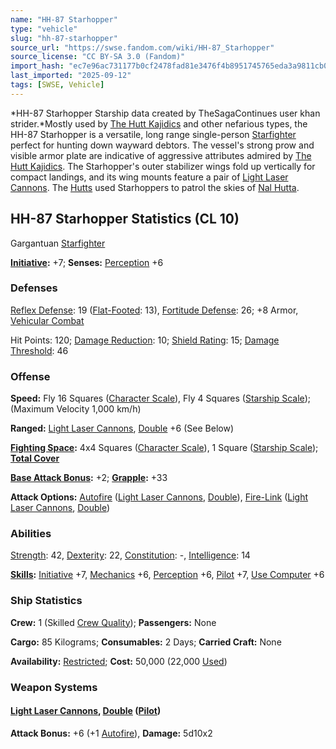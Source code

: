 ```yaml
---
name: "HH-87 Starhopper"
type: "vehicle"
slug: "hh-87-starhopper"
source_url: "https://swse.fandom.com/wiki/HH-87_Starhopper"
source_license: "CC BY-SA 3.0 (Fandom)"
import_hash: "ec7e96ac731177b0cf2478fad81e3476f4b8951745765eda3a9811cb05a667ae"
last_imported: "2025-09-12"
tags: [SWSE, Vehicle]
---
```

*HH-87 Starhopper Starship data created by TheSagaContinues user khan strider.*Mostly used by [The Hutt Kajidics](https://swse.fandom.com/wiki/The_Hutt_Kajidics) and other nefarious types, the HH-87 Starhopper is a versatile, long range single-person [Starfighter](https://swse.fandom.com/wiki/Starfighter) perfect for hunting down wayward debtors. The vessel's strong prow and visible armor plate are indicative of aggressive attributes admired by [The Hutt Kajidics](https://swse.fandom.com/wiki/The_Hutt_Kajidics). The Starhopper's outer stabilizer wings fold up vertically for compact landings, and its wing mounts feature a pair of [Light Laser Cannons](https://swse.fandom.com/wiki/Light_Laser_Cannons). The [Hutts](https://swse.fandom.com/wiki/Hutts) used Starhoppers to patrol the skies of [Nal Hutta](https://swse.fandom.com/wiki/Nal_Hutta).
## HH-87 Starhopper Statistics (CL 10)
Gargantuan [Starfighter](https://swse.fandom.com/wiki/Starfighter)

**[Initiative](https://swse.fandom.com/wiki/Initiative):** +7; **Senses:** [Perception](https://swse.fandom.com/wiki/Perception) +6
### Defenses
[Reflex Defense](https://swse.fandom.com/wiki/Reflex_Defense_(Vehicles)): 19 ([Flat-Footed](https://swse.fandom.com/wiki/Flat-Footed): 13), [Fortitude Defense](https://swse.fandom.com/wiki/Fortitude_Defense_(Vehicles)): 26; +8 Armor, [Vehicular Combat](https://swse.fandom.com/wiki/Vehicular_Combat)

Hit Points: 120; [Damage Reduction](https://swse.fandom.com/wiki/Damage_Reduction): 10; [Shield Rating](https://swse.fandom.com/wiki/Shield_Rating): 15; [Damage Threshold](https://swse.fandom.com/wiki/Damage_Threshold_(Vehicles)): 46
### Offense
**Speed:** Fly 16 Squares ([Character Scale](https://swse.fandom.com/wiki/Character_Scale)), Fly 4 Squares ([Starship Scale](https://swse.fandom.com/wiki/Starship_Scale)); (Maximum Velocity 1,000 km/h)

**Ranged:** [Light Laser Cannons](https://swse.fandom.com/wiki/Light_Laser_Cannons), [Double](https://swse.fandom.com/wiki/Double) +6 (See Below)

**[Fighting Space](https://swse.fandom.com/wiki/Fighting_Space):** 4x4 Squares ([Character Scale](https://swse.fandom.com/wiki/Character_Scale)), 1 Square ([Starship Scale](https://swse.fandom.com/wiki/Starship_Scale)); **[Total Cover](https://swse.fandom.com/wiki/Total_Cover)**

**[Base Attack Bonus](https://swse.fandom.com/wiki/Base_Attack_Bonus):** +2; **[Grapple](https://swse.fandom.com/wiki/Grapple):** +33

**Attack Options:** [Autofire](https://swse.fandom.com/wiki/Autofire_(Vehicle_Combat)) ([Light Laser Cannons](https://swse.fandom.com/wiki/Light_Laser_Cannons), [Double](https://swse.fandom.com/wiki/Double)), [Fire-Link](https://swse.fandom.com/wiki/Fire-Link) ([Light Laser Cannons](https://swse.fandom.com/wiki/Light_Laser_Cannons), [Double](https://swse.fandom.com/wiki/Double))
### Abilities
[Strength](https://swse.fandom.com/wiki/Strength): 42, [Dexterity](https://swse.fandom.com/wiki/Dexterity): 22, [Constitution](https://swse.fandom.com/wiki/Constitution): -, [Intelligence](https://swse.fandom.com/wiki/Intelligence): 14

**[Skills](https://swse.fandom.com/wiki/Skills):** [Initiative](https://swse.fandom.com/wiki/Initiative) +7, [Mechanics](https://swse.fandom.com/wiki/Mechanics) +6, [Perception](https://swse.fandom.com/wiki/Perception) +6, [Pilot](https://swse.fandom.com/wiki/Pilot) +7, [Use Computer](https://swse.fandom.com/wiki/Use_Computer) +6
### Ship Statistics
**Crew:** 1 (Skilled [Crew Quality](https://swse.fandom.com/wiki/Crew_Quality)); **Passengers:** None

**Cargo:** 85 Kilograms; **Consumables:** 2 Days; **Carried Craft:** None

**Availability:** [Restricted](https://swse.fandom.com/wiki/Restricted); **Cost:** 50,000 (22,000 [Used](https://swse.fandom.com/wiki/Used))
### Weapon Systems
#### **[Light Laser Cannons](https://swse.fandom.com/wiki/Light_Laser_Cannons), [Double](https://swse.fandom.com/wiki/Double) ([Pilot](https://swse.fandom.com/wiki/Pilot_(Vehicle_Combat)))**
**Attack Bonus:** +6 (+1 [Autofire](https://swse.fandom.com/wiki/Autofire_(Vehicle_Combat))), **Damage:** 5d10x2